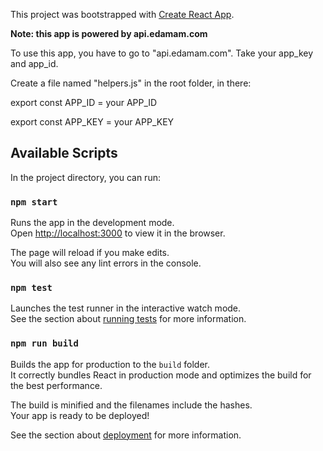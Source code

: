 This project was bootstrapped with [Create React App](https://github.com/facebook/create-react-app).

**Note: this app is powered by api.edamam.com**

To use this app, you have to go to "api.edamam.com". Take your app_key and app_id.

Create a file named "helpers.js" in the root folder, in there:

export const APP_ID = your APP_ID

export const APP_KEY = your APP_KEY

## Available Scripts

In the project directory, you can run:

### `npm start`

Runs the app in the development mode.<br />
Open [http://localhost:3000](http://localhost:3000) to view it in the browser.

The page will reload if you make edits.<br />
You will also see any lint errors in the console.

### `npm test`

Launches the test runner in the interactive watch mode.<br />
See the section about [running tests](https://facebook.github.io/create-react-app/docs/running-tests) for more information.

### `npm run build`

Builds the app for production to the `build` folder.<br />
It correctly bundles React in production mode and optimizes the build for the best performance.

The build is minified and the filenames include the hashes.<br />
Your app is ready to be deployed!

See the section about [deployment](https://facebook.github.io/create-react-app/docs/deployment) for more information.
